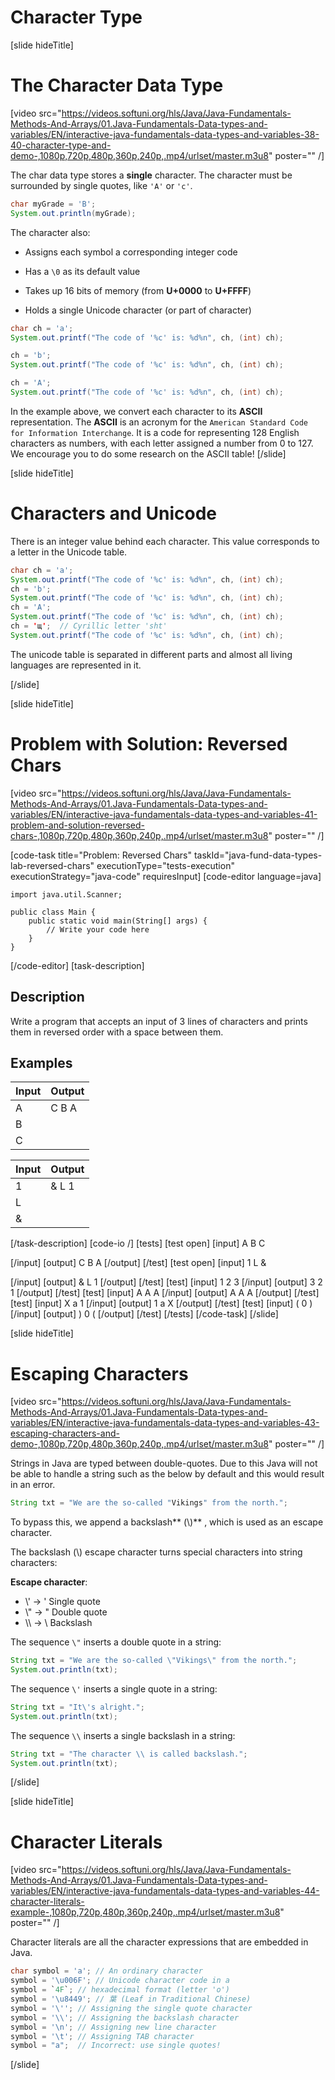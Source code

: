 # Character Type

[slide hideTitle]

# The Character Data Type

[video src="https://videos.softuni.org/hls/Java/Java-Fundamentals-Methods-And-Arrays/01.Java-Fundamentals-Data-types-and-variables/EN/interactive-java-fundamentals-data-types-and-variables-38-40-character-type-and-demo-,1080p,720p,480p,360p,240p,.mp4/urlset/master.m3u8" poster="" /]

The char data type stores a **single** character. The character must be surrounded by single quotes, like `'A'` or `'c'`.

```java live
char myGrade = 'B';
System.out.println(myGrade);
```

The character also:

- Assigns each symbol a corresponding integer code

- Has a `\0` as its default value

- Takes up 16 bits of memory \(from **U+0000** to **U+FFFF**\)

- Holds a single Unicode character \(or part of character\)

```java live
char ch = 'a';
System.out.printf("The code of '%c' is: %d%n", ch, (int) ch);

ch = 'b';
System.out.printf("The code of '%c' is: %d%n", ch, (int) ch);

ch = 'A';
System.out.printf("The code of '%c' is: %d%n", ch, (int) ch);
```
In the example above, we convert each character to its **ASCII** representation. The **ASCII** is an acronym for the `American Standard Code for Information Interchange`.
It is a code for representing 128 English characters as numbers, with each letter assigned a number from 0 to 127. We encourage you to do some research on the ASCII table!
[/slide]

[slide hideTitle]
# Characters and Unicode

There is an integer value behind each character. This value corresponds to a letter in the Unicode table.

```java live
char ch = 'a';
System.out.printf("The code of '%c' is: %d%n", ch, (int) ch);
ch = 'b';
System.out.printf("The code of '%c' is: %d%n", ch, (int) ch);
ch = 'A';
System.out.printf("The code of '%c' is: %d%n", ch, (int) ch);
ch = 'щ';  // Cyrillic letter 'sht'
System.out.printf("The code of '%c' is: %d%n", ch, (int) ch);
```

The unicode table is separated in different parts and almost all living languages are represented in it.

[/slide]


[slide hideTitle]
# Problem with Solution: Reversed Chars

[video src="https://videos.softuni.org/hls/Java/Java-Fundamentals-Methods-And-Arrays/01.Java-Fundamentals-Data-types-and-variables/EN/interactive-java-fundamentals-data-types-and-variables-41-problem-and-solution-reversed-chars-,1080p,720p,480p,360p,240p,.mp4/urlset/master.m3u8" poster="" /]

[code-task title="Problem: Reversed Chars" taskId="java-fund-data-types-lab-reversed-chars" executionType="tests-execution" executionStrategy="java-code" requiresInput]
[code-editor language=java]
```
import java.util.Scanner;

public class Main {
    public static void main(String[] args) {
        // Write your code here
    }
}
```
[/code-editor]
[task-description]
## Description
Write a program that accepts an input of 3 lines of characters and prints them in reversed order with a space between them.

## Examples
|**Input**|**Output**|
|-----|------|
| A | C B A |
| B |  |
| C |  |

|**Input**|**Output**|
|-----|------|
| 1 | & L 1 |
| L |  |
| & |  |
 

[/task-description]
[code-io /]
[tests]
[test open]
[input]
A
B
C

[/input]
[output]
C B A
[/output]
[/test]
[test open]
[input]
1
L
&

[/input]
[output]
& L 1
[/output]
[/test]
[test]
[input]
1
2
3
[/input]
[output]
3 2 1
[/output]
[/test]
[test]
[input]
A
A
A
[/input]
[output]
A A A
[/output]
[/test]
[test]
[input]
X
a
1
[/input]
[output]
1 a X
[/output]
[/test]
[test]
[input]
(
0
)
[/input]
[output]
) 0 (
[/output]
[/test]
[/tests]
[/code-task]
[/slide]

[slide hideTitle]
# Escaping Characters

[video src="https://videos.softuni.org/hls/Java/Java-Fundamentals-Methods-And-Arrays/01.Java-Fundamentals-Data-types-and-variables/EN/interactive-java-fundamentals-data-types-and-variables-43-escaping-characters-and-demo-,1080p,720p,480p,360p,240p,.mp4/urlset/master.m3u8" poster="" /]

Strings in Java are typed between double-quotes. Due to this Java will not be able to handle a string such as the below by default and this would result in an error.


```Java
String txt = "We are the so-called "Vikings" from the north.";
```

To bypass this, we append a backslash** \(\\\)** , which is used as an escape character.

The backslash \(\\\) escape character turns special characters into string characters:

**Escape character**:
- \\' -> '  Single quote
- \\" -> "  Double quote
- \\\ -> \\ Backslash

The sequence `\"` inserts a double quote in a string:

```Java live
String txt = "We are the so-called \"Vikings\" from the north.";
System.out.println(txt);
```

The sequence `\'`  inserts a single quote in a string:

```Java live
String txt = "It\'s alright.";
System.out.println(txt);
```

The sequence `\\`  inserts a single backslash in a string:

```Java live
String txt = "The character \\ is called backslash.";
System.out.println(txt);
```

[/slide]

[slide hideTitle]
# Character Literals

[video src="https://videos.softuni.org/hls/Java/Java-Fundamentals-Methods-And-Arrays/01.Java-Fundamentals-Data-types-and-variables/EN/interactive-java-fundamentals-data-types-and-variables-44-character-literals-example-,1080p,720p,480p,360p,240p,.mp4/urlset/master.m3u8" poster="" /]

Character literals are all the character expressions that are embedded in Java. 

```java
char symbol = 'a'; // An ordinary character
symbol = '\u006F'; // Unicode character code in a
symbol = `4F`; // hexadecimal format (letter 'o')
symbol = '\u8449'; // 葉 (Leaf in Traditional Chinese)
symbol = '\''; // Assigning the single quote character
symbol = '\\'; // Assigning the backslash character
symbol = '\n'; // Assigning new line character
symbol = '\t'; // Assigning TAB character
symbol = "a";  // Incorrect: use single quotes!
```

[/slide]